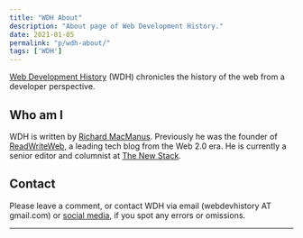 ```yaml
---
title: "WDH About"
description: "About page of Web Development History."
date: 2021-01-05
permalink: "p/wdh-about/"
tags: ['WDH']
---
```

[Web Development History](https://webdevelopmenthistory.com/) (WDH) chronicles the history of the web from a developer perspective.

Who am I
--------

WDH is written by [Richard MacManus](https://ricmac.org/). Previously he was the founder of [ReadWriteWeb](https://ricmac.org/career-archive/readwriteweb/), a leading tech blog from the Web 2.0 era. He is currently a senior editor and columnist at [The New Stack](https://thenewstack.io/author/richard).

Contact
-------

Please leave a comment, or contact WDH via email (webdevhistory AT gmail.com) or [social media](https://mastodon.social/\@ricmac), if you spot any errors or omissions.

***
